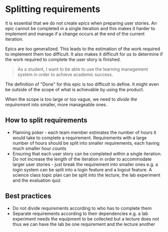 # Splitting requirements
It is essential that we do not create *epics* when preparing user stories. An epic cannot be completed in a single iteration and this makes it harder to implement and manage if a change occurs at the end of the current iteration.

Epics are too generalized. This leads to the estimation of the work required to implement them too difficult. It also makes it difficult for us to determine if the work required to complete the user story is finished.

>As a student, I want to be able to use the learning management system in order to achieve academic success.

The definition of "Done" for this epic is too difficult to define. It might even be outside of the scope of what is achievable by using the product.

When the scope is too large or too vague, we need to *divide the requirement* into smaller, more manageable ones.

## How to split requirements
- Planning poker - each team member estimates the number of hours it would take to complete a requirement. Requirements with a large number of hours should be split into smaller requirements, each having much smaller hour counts
- Ensuring that each user story can be completed within a single iteration. Do not increase the length of the iteration in order to accommodate larger user stories - just break the requirement into smaller ones e.g. a login system can be split into a login feature and a logout feature. A science class topic plan can be split into the lecture, the lab experiment and the evaluation quiz

## Best practices
- Do not divide requirements according to who has to complete them
- Separate requirements according to their dependencies e.g. a lab experiment needs the equipment to be collected but a lecture does not thus we can have the lab be one requirement and the lecture another
